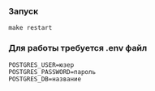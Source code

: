 ### Запуск
```
make restart
```

### Для работы требуется .env файл

```
POSTGRES_USER=юзер
POSTGRES_PASSWORD=пароль
POSTGRES_DB=название
```
